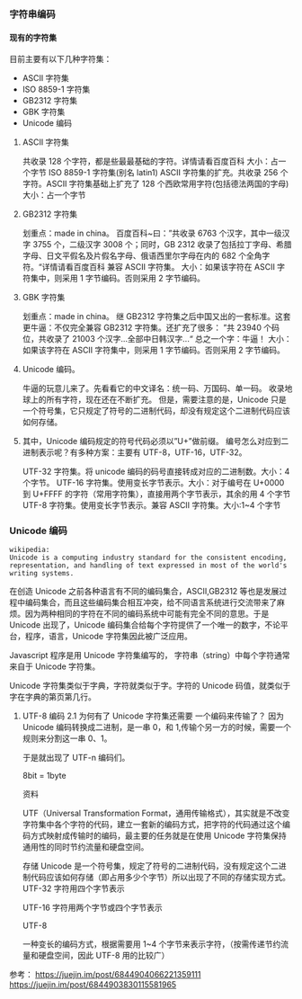### 字符串编码

#### **现有的字符集**

目前主要有以下几种字符集：

- ASCII 字符集
- ISO 8859-1 字符集
- GB2312 字符集
- GBK 字符集
- Unicode 编码

1. ASCII 字符集

   共收录 128 个字符，都是些最最基础的字符。详情请看百度百科
   大小：占一个字节
   ISO 8859-1 字符集(别名 latin1)
   ASCII 字符集的扩充。共收录 256 个字符。ASCII 字符集基础上扩充了 128 个西欧常用字符(包括德法两国的字母)
   大小：占一个字节

2. GB2312 字符集

   划重点：made in china。
   百度百科~曰：”共收录 6763 个汉字，其中一级汉字 3755 个，二级汉字 3008 个；同时，GB 2312 收录了包括拉丁字母、希腊字母、日文平假名及片假名字母、俄语西里尔字母在内的 682 个全角字符。“详情请看百度百科
   兼容 ASCII 字符集。
   大小：如果该字符在 ASCII 字符集中，则采用 1 字节编码。否则采用 2 字节编码。

3. GBK 字符集

   划重点：made in china。
   继 GB2312 字符集之后中国又出的一套标准。这套更牛逼：不仅完全兼容 GB2312 字符集。还扩充了很多：
   ”共 23940 个码位，共收录了 21003 个汉字...全部中日韩汉字...“ 总之一个字：牛逼！
   大小：如果该字符在 ASCII 字符集中，则采用 1 字节编码。否则采用 2 字节编码。

4. Unicode 编码。

   牛逼的玩意儿来了。先看看它的中文译名：统一码、万国码、单一码。
   收录地球上的所有字符，现在还在不断扩充。
   但是，需要注意的是，Unicode 只是一个符号集，它只规定了符号的二进制代码，却没有规定这个二进制代码应该如何存储。

5. 其中，Unicode 编码规定的符号代码必须以”U+”做前缀。
   编号怎么对应到二进制表示呢？有多种方案：主要有 UTF-8，UTF-16，UTF-32。

   UTF-32 字符集。将 unicode 编码的码号直接转成对应的二进制数。大小：4 个字节。
   UTF-16 字符集。使用变长字节表示。大小：对于编号在 U+0000 到 U+FFFF 的字符（常用字符集），直接用两个字节表示，其余的用 4 个字节
   UTF-8 字符集。使用变长字节表示。兼容 ASCII 字符集。大小:1~4 个字节

### **Unicode 编码**

```
wikipedia:
Unicode is a computing industry standard for the consistent encoding, representation, and handling of text expressed in most of the world's writing systems.
```

在创造 Unicode 之前各种语言有不同的编码集合，ASCII,GB2312 等也是发展过程中编码集合，而且这些编码集合相互冲突，给不同语言系统进行交流带来了麻烦。因为两种相同的字符在不同的编码系统中可能有完全不同的意思。于是 Unicode 出现了，Unicode 编码集合给每个字符提供了一个唯一的数字，不论平台，程序，语言，Unicode 字符集因此被广泛应用。

Javascript 程序是用 Unicode 字符集编写的， 字符串（string）中每个字符通常来自于 Unicode 字符集。

Unicode 字符集类似于字典，字符就类似于字。字符的 Unicode 码值，就类似于字在字典的第页第几行。

1.  UTF-8 编码
    2.1 为何有了 Unicode 字符集还需要 一个编码来传输了？
    因为 Unicode 编码转换成二进制，是一串 0，和 1,传输个另一方的时候，需要一个规则来分割这一串 0、1。

    于是就出现了 UTF-n 编码们。

    8bit = 1byte

    资料

    UTF（Universal Transformation Format，通用传输格式），其实就是不改变字符集中各个字符的代码，建立一套新的编码方式，把字符的代码通过这个编码方式映射成传输时的编码，最主要的任务就是在使用 Unicode 字符集保持通用性的同时节约流量和硬盘空间。

    存储
    Unicode 是一个符号集，规定了符号的二进制代码，没有规定这个二进制代码应该如何存储（即占用多少个字节）所以出现了不同的存储实现方式。
    UTF-32
    字符用四个字节表示

    UTF-16
    字符用两个字节或四个字节表示

    UTF-8

    一种变长的编码方式，根据需要用 1~4 个字节来表示字符，（按需传递节约流量和硬盘空间，因此 UTF-8 用的比较广）

参考：
https://juejin.im/post/6844904066221359111
https://juejin.im/post/6844903830115581965
